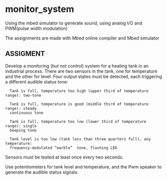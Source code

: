 # monitor_system

Using the mbed simulator to generate sound, using analog I/O and PWM(pulse width modulation)

The assignments are made with Mbed online compiler and Mbed simulator

## ASSIGMENT

Develop a monitoring (but not control) system for a heating tank in an industrial process. There are two sensors in the tank, one for temperature and the other for level. Four output states must be detected, each triggering a different audible status tone: 

      Tank is full, temperature too high (upper third of temperature range): two-tone  
      
      Tank is full, temperature is good (middle third of temperature range): steady
      continuous tone 
      
      Tank is full, temperature too low (lower third of temperature range): single
      beeping tone 
      
      Tank level is too low (tank less than three quarters full), any temperature: 
      frequency-modulated “warble”  tone, flashing LED

Sensors must be tested at least once every two seconds. 

Use potentiometers for tank level and temperature, and the Pwm speaker to generate the audible status signals.
